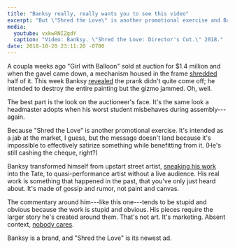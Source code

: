 ```yaml
---
title: "Banksy really, really wants you to see this video"
excerpt: "But \"Shred the Love\" is another promotional exercise and Banksy just another brand with a new ad."
media:
  youtube: vxkwRNIZgdY
  caption: "Video: Banksy. \"Shred the Love: Director's Cut.\" 2018."
date: 2018-10-20 23:11:20 -0700
---
```


A coupla weeks ago "Girl with Balloon" sold at auction for $1.4 million and when the gavel came down, a mechanism housed in the frame [shredded](https://www.theartnewspaper.com/news/sotheby-s-banksy-ed-as-painting-self-destructs-live-at-auction) half of it. This week Banksy [revealed](https://www.instagram.com/p/BpDMo26h3Cu/?hl=en&taken-by=banksy) the prank didn't quite come off; he intended to destroy the entire painting but the gizmo jammed. Oh, well.

The best part is the look on the auctioneer's face. It's the same look a headmaster adopts when his worst student misbehaves during assembly---again.

Because "Shred the Love" is another promotional exercise. It's intended as a jab at the market, I guess, but the message doesn't land because it's impossible to effectively satirize something while benefitting from it. (He's still cashing the cheque, right?)

Banksy transformed himself from upstart street artist, [sneaking his work](http://news.bbc.co.uk/2/hi/entertainment/3201344.stm) into the Tate, to quasi-performance artist without a live audience. His real work is something that happened in the past, that you've only just heard about. It's made of gossip and rumor, not paint and canvas.

The commentary around him---like this one---tends to be stupid and obvious because the work is stupid and obvious. His  pieces require the larger story he's created around them. That's not art. It's marketing. Absent context, [nobody cares](https://www.thedailybeast.com/banksys-biggest-trick-yet-selling-his-art-on-the-street-for-dollar60).

Banksy is a brand, and "Shred the Love" is its newest ad.

